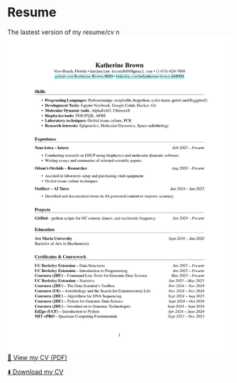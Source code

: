 # Resume
The lastest version of my resume/cv
n\
![Alt](https://github.com/Katherine-Brown-8000/Katherine-Brown-Resume-and-CV/blob/main/JH%20CV%20image%20Jun2025.png)
[📄 View my CV (PDF)](https://github.com/Katherine-Brown-8000/Katherine-Brown-Resume-and-CV/blob/main/Katherine_Brown_CV.pdf)

[⬇️ Download my CV](https://github.com/Katherine-Brown-8000/Katherine-Brown-Resume-and-CV/raw/main/Katherine_Brown_CV.pdf)
